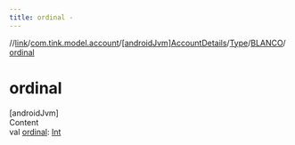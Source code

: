 ```yaml
---
title: ordinal -
---
```

//[link](../../../../index.md)/[com.tink.model.account](../../../index.md)/[[androidJvm]AccountDetails](../../index.md)/[Type](../index.md)/[BLANCO](index.md)/[ordinal](ordinal.md)



# ordinal  
[androidJvm]  
Content  
val [ordinal](ordinal.md): [Int](https://kotlinlang.org/api/latest/jvm/stdlib/kotlin/-int/index.html)  



